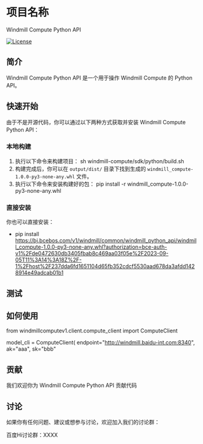 # 项目名称
Windmill Compute Python API

[![License](https://img.shields.io/badge/license-MIT-blue.svg)](https://opensource.org/licenses/MIT)

## 简介
Windmill Compute Python API 是一个用于操作 Windmill Compute 的 Python API。

## 快速开始
由于不是开源代码，你可以通过以下两种方式获取并安装 Windmill Compute Python API：

### 本地构建
1. 执行以下命令来构建项目：
sh windmill-compute/sdk/python/build.sh
2. 构建完成后，你可以在 `output/dist/` 目录下找到生成的 `windmill_compute-1.0.0-py3-none-any.whl` 文件。
3. 执行以下命令来安装构建好的包：
pip install -r windmill_compute-1.0.0-py3-none-any.whl

### 直接安装
你也可以直接安装：
- pip install https://bj.bcebos.com/v1/windmill/common/windmill_python_api/windmill_compute-1.0.0-py3-none-any.whl?authorization=bce-auth-v1%2Fde0472630db3405fbab8c469aa03f05e%2F2023-09-05T11%3A14%3A18Z%2F-1%2Fhost%2F237dda6fd1651104d65fb352cdcf5530aad678da3afdd1428914e49adcab01b1

## 测试

## 如何使用
from windmillcomputev1.client.compute_client import ComputeClient

model_cli = ComputeClient(
    endpoint="http://windmill.baidu-int.com:8340",
    ak="aaa",
    sk="bbb"

## 贡献
我们欢迎你为 Windmill Compute Python API 贡献代码

## 讨论
如果你有任何问题、建议或想参与讨论，欢迎加入我们的讨论群：

百度Hi讨论群：XXXX


